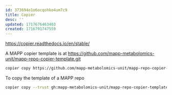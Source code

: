 ```yaml
---
id: 373694o1o6ocqohko4um7c9
title: Copier
desc: ''
updated: 1717676463403
created: 1716791747559
---
```



https://copier.readthedocs.io/en/stable/

A MAPP copier template is at https://github.com/mapp-metabolomics-unit/mapp-repo-copier-template.git

```bash
copier copy https://github.com/mapp-metabolomics-unit/mapp-repo-copier-template.git ./test-copier-repo
```

To copy the template of a MAPP repo

```bash
copier copy --trust gh:mapp-metabolomics-unit/mapp-repo-copier-template ~/git_repos/mapp-metabolomics-unit/name-of-group
```